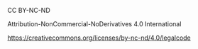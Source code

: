 CC BY-NC-ND

Attribution-NonCommercial-NoDerivatives 4.0 International

https://creativecommons.org/licenses/by-nc-nd/4.0/legalcode
